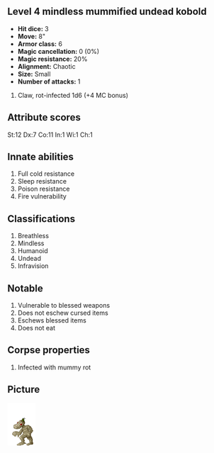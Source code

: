 ## Level 4 mindless mummified undead kobold
- **Hit dice:** 3
- **Move:** 8"
- **Armor class:** 6
- **Magic cancellation:** 0 (0%)
- **Magic resistance:** 20%
- **Alignment:** Chaotic
- **Size:** Small
- **Number of attacks:** 1
1. Claw, rot-infected 1d6 (+4 MC bonus)
## Attribute scores
St:12 Dx:7 Co:11 In:1 Wi:1 Ch:1
## Innate abilities
1. Full cold resistance
2. Sleep resistance
3. Poison resistance
4. Fire vulnerability
## Classifications
1. Breathless
2. Mindless
3. Humanoid
4. Undead
5. Infravision
## Notable
1. Vulnerable to blessed weapons
2. Does not eschew cursed items
3. Eschews blessed items
4. Does not eat
## Corpse properties
1. Infected with mummy rot
## Picture
![Kobold mummy](https://github.com/hyvanmielenpelit/GnollHackTileSet/blob/main/Monsters/kobold_mummy/kobold_mummy.png)
